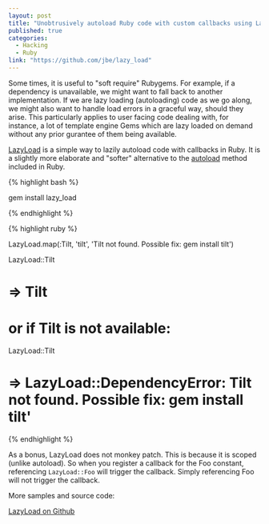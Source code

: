 ```yaml
---
layout: post
title: "Unobtrusively autoload Ruby code with custom callbacks using LazyLoad"
published: true
categories:
  - Hacking
  - Ruby
link: "https://github.com/jbe/lazy_load"
---
```


Some times, it is useful to "soft require" Rubygems. For example, if a dependency is unavailable, we might want to fall back to another implementation. If we are lazy loading (autoloading) code as we go along, we might also want to handle load errors in a graceful way, should they arise. This particularly applies to user facing code dealing with, for instance, a lot of template engine Gems which are lazy loaded on demand without any prior gurantee of them being available.

[LazyLoad](https://github.com/jbe/lazy_load) is a simple way to lazily autoload code with callbacks in Ruby. It is a slightly more elaborate and "softer" alternative to the [autoload](http://ruby-doc.org/core/classes/Module.html#M000443) method included in Ruby.

{% highlight bash %}

gem install lazy_load

{% endhighlight %}

{% highlight ruby %}

LazyLoad.map(:Tilt, 'tilt',
  'Tilt not found. Possible fix: gem install tilt')

LazyLoad::Tilt
# => Tilt

  # or if Tilt is not available:
LazyLoad::Tilt
# => LazyLoad::DependencyError: Tilt not found. Possible fix: gem install tilt'  

{% endhighlight %}

As a bonus, LazyLoad does not monkey patch. This is because it is scoped (unlike autoload). So when you register a callback for the Foo constant, referencing `LazyLoad::Foo` will trigger the callback. Simply referencing Foo will not trigger the callback.

More samples and source code:

[LazyLoad on Github](https://github.com/jbe/lazy_load)
